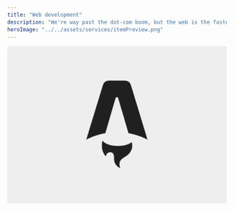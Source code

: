 ```yaml
---
title: "Web development"
description: "We're way past the dot-com boom, but the web is the fastest way to share your services."
heroImage: "../../assets/services/itemPreview.png"
---
```


![test](../../assets/services/itemPreview.png)